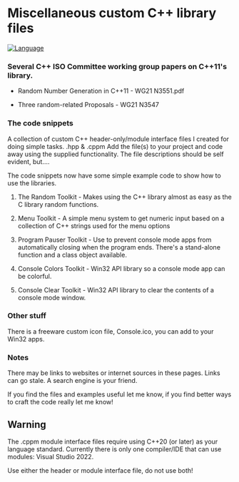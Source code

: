 # Miscellaneous custom C++ library files

[![Language](https://img.shields.io/badge/Language-C%2B%2B%20%26%20C%2B%2B20-blueviolet)](https://github.com/GeorgePimpleton/misc_files/)

### Several C++ ISO Committee working group papers on C++11's <random> library.

+ Random Number Generation in C++11 - WG21 N3551.pdf
    
+ Three random-related Proposals - WG21 N3547

### The code snippets

A collection of custom C++ header-only/module interface files I created for doing simple tasks.  .hpp & .cppm  Add the file(s) to your project and code away using the supplied functionality.  The file descriptions should be self evident, but....

The code snippets now have some simple example code to show how to use the libraries.

1. The Random Toolkit - Makes using the C++ <random> library almost as easy as the C library random functions.

2. Menu Toolkit - A simple menu system to get numeric input based on a collection of C++ strings used for the menu options

3. Program Pauser Toolkit - Use to prevent console mode apps from automatically closing when the program ends.  There's a stand-alone function and a class object available.

4. Console Colors Toolkit - Win32 API library so a console mode app can be colorful.

5. Console Clear Toolkit - Win32 API library to clear the contents of a console mode window.

### Other stuff

There is a freeware custom icon file, Console.ico, you can add to your Win32 apps.

### Notes

There may be links to websites or internet sources in these pages. Links can go stale. A search engine is your friend.

If you find the files and examples useful let me know, if you find better ways to craft the code really let me know!

## Warning

The .cppm module interface files require using C++20 (or later) as your language standard.  Currently there is only one compiler/IDE that can use modules: Visual Studio 2022.

Use either the header or module interface file, do not use both!
